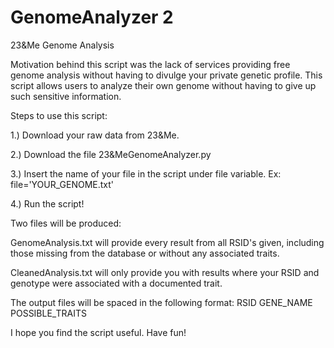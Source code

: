 # GenomeAnalyzer 2
23&amp;Me Genome Analysis

Motivation behind this script was the lack of services providing free genome analysis without having to divulge your private genetic profile. This script allows users to analyze their own genome without having to give up such sensitive information. 

Steps to use this script:

1.) Download your raw data from 23&Me.

2.) Download the file 23&MeGenomeAnalyzer.py

3.) Insert the name of your file in the script under file variable. Ex: file='YOUR_GENOME.txt'

4.) Run the script!

Two files will be produced:

GenomeAnalysis.txt will provide every result from all RSID's given, including those missing from the database or without any associated traits.

CleanedAnalysis.txt will only provide you with results where your RSID and genotype were associated with a documented trait.

The output files will be spaced in the following format:      RSID   GENE_NAME    POSSIBLE_TRAITS

I hope you find the script useful. Have fun!
